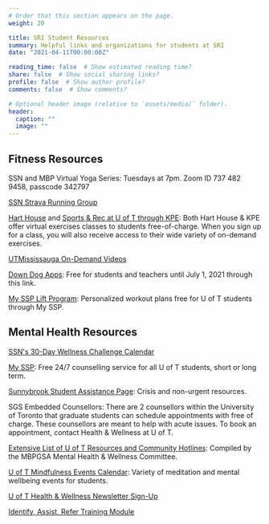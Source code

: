 ```yaml
---
# Order that this section appears on the page.
weight: 20

title: SRI Student Resources
summary: Helpful links and organizations for students at SRI
date: "2021-04-11T00:00:00Z"

reading_time: false  # Show estimated reading time?
share: false  # Show social sharing links?
profile: false  # Show author profile?
comments: false  # Show comments?

# Optional header image (relative to `assets/media/` folder).
header:
  caption: ""
  image: ""
---
```


## Fitness Resources

SSN and MBP Virtual Yoga Series: Tuesdays at 7pm. Zoom ID 737 482 9458, passcode 342797

[SSN Strava Running Group](https://www.strava.com/clubs/862900)

[Hart House](https://harthouse.ca/fitness) and [Sports & Rec at U of T through KPE](https://kpe.utoronto.ca/sport-rec-u-t): Both Hart House & KPE offer virtual exercises classes to students free-of-charge. When you sign up for a class, you will also receive access to their wide variety of on-demand exercises.

[UTMississauga On-Demand Videos](https://www.youtube.com/channel/UCdjoguI1GpKe6sRq7-def1g/videos)

[Down Dog Apps](https://www.downdogapp.com/education): Free for students and teachers until July 1, 2021 through this link.

[My SSP Lift Program](https://liftsession.com/): Personalized workout plans free for U of T students through My SSP. 

## Mental Health Resources 

[SSN's 30-Day Wellness Challenge Calendar](https://drive.google.com/file/d/1kxIFjAi9Sf8_iyw_VjVs_4H7ufUxrwId/view?usp=sharing)

[My SSP](https://studentlife.utoronto.ca/service/myssp/): Free 24/7 counselling service for all U of T students, short or long term. 

[Sunnybrook Student Assistance Page](https://sunnybrook.ca/education/content/?page=education-student-assistance): Crisis and non-urgent resources.

SGS Embedded Counsellors: There are 2 counsellors within the University of Toronto that graduate students can schedule appointments with free of charge. These counsellors are meant to help with acute issues. To book an appointment, contact Health & Wellness at U of T. 

[Extensive List of U of T Resources and Community Hotlines](https://drive.google.com/file/d/13PXrKVvuDw2nM6URnlQls-yAOTMBugPS/view?usp=sharing): Compiled by the MBPGSA Mental Health & Wellness Committee.

[U of T Mindfulness Events Calendar](https://clnx.utoronto.ca/home/mindfulness.htm): Variety of meditation and mental wellbeing events for students.

[U of T Health & Wellness Newsletter Sign-Up](https://studentlife.utoronto.ca/forms/health-wellness-newsletter-sign-up/)

[Identify, Assist, Refer Training Module](https://iar.utoronto.ca/main/)
